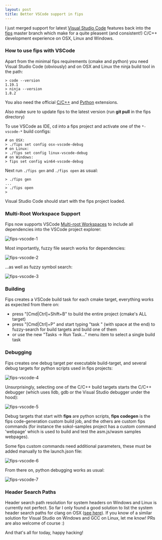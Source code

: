 ```yaml
---
layout: post
title: Better VSCode support in fips
---
```


I just merged support for latest [Visual Studio Code](https://code.visualstudio.com/) features back into
the [fips](https://github.com/floooh/fips) master branch which
make for a quite pleasent (and consistent!) C/C++ development experience
on OSX, Linux and Windows.

### How to use fips with VSCode

Apart from the minimal fips requirements (cmake and python) you
need Visual Studio Code (obviously) and on OSX and Linux the
ninja build tool in the path:

```
> code --version
1.19.1
> ninja --version
1.8.2
```
You also need the official [C/C++](https://code.visualstudio.com/docs/languages/cpp) and 
[Python](https://code.visualstudio.com/docs/languages/python) extensions.

Also make sure to update fips to the latest version (run **git pull** in the
fips directory)

To use VSCode as IDE, cd into a fips project and activate one of the
```*-vscode-*``` build configs:

```
# on OSX:
> ./fips set config osx-vscode-debug
# on Linux:
> ./fips set config linux-vscode-debug
# on Windows:
> fips set config win64-vscode-debug
```

Next run ```./fips gen``` and ```./fips open``` as usual:

```
> ./fips gen
...
> ./fips open
>
```

Visual Studio Code should start with the fips project loaded.

### Multi-Root Workspace Support

Fips now supports VSCode [Multi-root Workspaces](https://code.visualstudio.com/docs/editor/multi-root-workspaces) to include all
dependencies into the VSCode project explorer:

![fips-vscode-1](../../../images/fips-vscode-1.png)

Most importantly, fuzzy file search works for dependencies:

![fips-vscode-2](../../../images/fips-vscode-2.png)

...as well as fuzzy symbol search:

![fips-vscode-3](../../../images/fips-vscode-3.png)

### Building

Fips creates a VSCode build task for each cmake target, everything
works as expected from there on:

- press "[Cmd|Ctrl]+Shift+B" to build the entire project (cmake's ALL target)
- press "[Cmd|Ctrl]+P" and start typing "task " (with space at the end) to fuzzy-search for build targets and build one of them
- or use the new "Tasks -> Run Task..." menu item to select a single build task

### Debugging

Fips creates one debug target per executable build-target, and several debug
targets for python scripts used in fips projects:

![fips-vscode-4](../../../images/fips-vscode-4.png)

Unsurprisingly, selecting one of the C/C++ build targets starts the C/C++
debugger (which uses lldb, gdb or the Visual Studio debugger under the hood):

![fips-vscode-5](../../../images/fips-vscode-5.png)

Debug targets that start with **fips** are python scripts, **fips codegen**
is the fips code-generation custom build job, and the others are custom fips
commands (for instance the sokol-samples project has a custom command 'webpage'
which is used to build and test the asm.js/wasm samples webpages).

Some fips custom commands need additional parameters, these must be added
manually to the launch.json file:

![fips-vscode-6](../../../images/fips-vscode-6.png)

From there on, python debugging works as usual:

![fips-vscode-7](../../../images/fips-vscode-7.png)

### Header Search Paths

Header search path resolution for system headers 
on Windows and Linux is currently not perfect. So far I only
found a good solution to list the system header search paths
for clang on OSX ([see here](https://github.com/floooh/fips/blob/30bf246674dcf7853489dfdef6a7bc91bf75d1cd/mod/tools/vscode.py#L85)). If you know of a similar solution for Visual Studio
on Windows and GCC on Linux, let me know! PRs are also welcome of course :)

And that's all for today, happy hacking!
